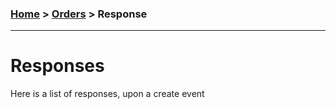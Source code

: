 ### [Home](../../../README.md) > [Orders](../../Readme.md) > Response

---------------------------------------------

# Responses

Here is a list of responses, upon a create event

